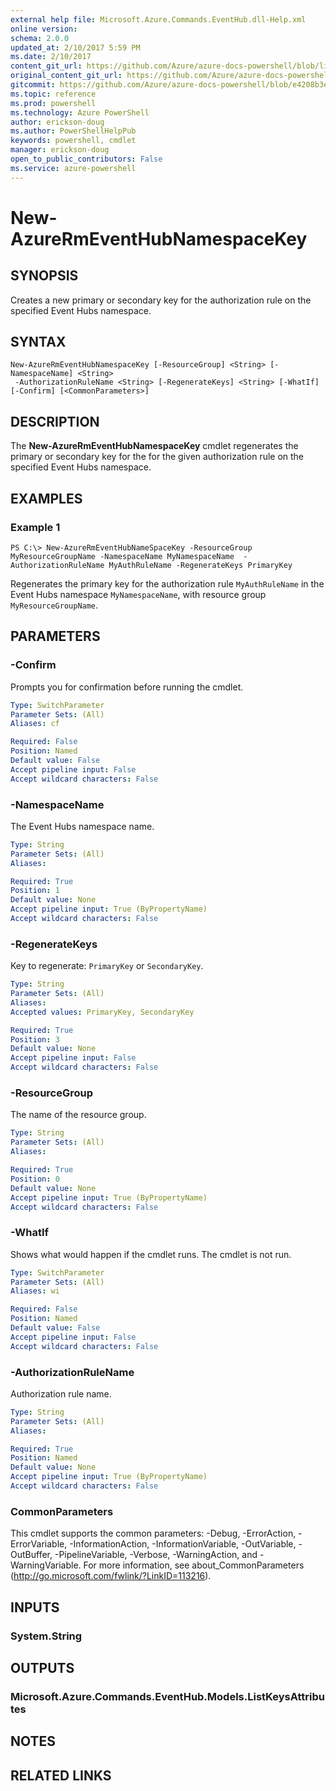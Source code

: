 ```yaml
---
external help file: Microsoft.Azure.Commands.EventHub.dll-Help.xml
online version: 
schema: 2.0.0
updated_at: 2/10/2017 5:59 PM
ms.date: 2/10/2017
content_git_url: https://github.com/Azure/azure-docs-powershell/blob/live/azureps-cmdlets-docs/ResourceManager/AzureRM.EventHub/v0.0.2/New-AzureRmEventHubNamespaceKey.md
original_content_git_url: https://github.com/Azure/azure-docs-powershell/blob/live/azureps-cmdlets-docs/ResourceManager/AzureRM.EventHub/v0.0.2/New-AzureRmEventHubNamespaceKey.md
gitcommit: https://github.com/Azure/azure-docs-powershell/blob/e4208b3eac5c318ae34f7818cd0d62bcc2bd8aa2/azureps-cmdlets-docs/ResourceManager/AzureRM.EventHub/v0.0.2/New-AzureRmEventHubNamespaceKey.md
ms.topic: reference
ms.prod: powershell
ms.technology: Azure PowerShell
author: erickson-doug
ms.author: PowerShellHelpPub
keywords: powershell, cmdlet
manager: erickson-doug
open_to_public_contributors: False
ms.service: azure-powershell
---
```


# New-AzureRmEventHubNamespaceKey

## SYNOPSIS
Creates a new primary or secondary key for the authorization rule on the specified Event Hubs namespace.

## SYNTAX

```
New-AzureRmEventHubNamespaceKey [-ResourceGroup] <String> [-NamespaceName] <String>
 -AuthorizationRuleName <String> [-RegenerateKeys] <String> [-WhatIf] [-Confirm] [<CommonParameters>]
```

## DESCRIPTION
The **New-AzureRmEventHubNamespaceKey** cmdlet regenerates the primary or secondary key for the for the given authorization rule on the specified Event Hubs namespace.

## EXAMPLES

### Example 1
```
PS C:\> New-AzureRmEventHubNameSpaceKey -ResourceGroup MyResourceGroupName -NamespaceName MyNamespaceName  -AuthorizationRuleName MyAuthRuleName -RegenerateKeys PrimaryKey
```

Regenerates the primary key for the authorization rule `MyAuthRuleName` in the Event Hubs namespace `MyNamespaceName`, with resource group `MyResourceGroupName`.

## PARAMETERS

### -Confirm
Prompts you for confirmation before running the cmdlet.

```yaml
Type: SwitchParameter
Parameter Sets: (All)
Aliases: cf

Required: False
Position: Named
Default value: False
Accept pipeline input: False
Accept wildcard characters: False
```

### -NamespaceName
The Event Hubs namespace name.

```yaml
Type: String
Parameter Sets: (All)
Aliases: 

Required: True
Position: 1
Default value: None
Accept pipeline input: True (ByPropertyName)
Accept wildcard characters: False
```

### -RegenerateKeys
Key to regenerate: `PrimaryKey` or `SecondaryKey`.

```yaml
Type: String
Parameter Sets: (All)
Aliases: 
Accepted values: PrimaryKey, SecondaryKey

Required: True
Position: 3
Default value: None
Accept pipeline input: False
Accept wildcard characters: False
```

### -ResourceGroup
The name of the resource group.

```yaml
Type: String
Parameter Sets: (All)
Aliases: 

Required: True
Position: 0
Default value: None
Accept pipeline input: True (ByPropertyName)
Accept wildcard characters: False
```

### -WhatIf
Shows what would happen if the cmdlet runs.
The cmdlet is not run.

```yaml
Type: SwitchParameter
Parameter Sets: (All)
Aliases: wi

Required: False
Position: Named
Default value: False
Accept pipeline input: False
Accept wildcard characters: False
```

### -AuthorizationRuleName
Authorization rule name.

```yaml
Type: String
Parameter Sets: (All)
Aliases: 

Required: True
Position: Named
Default value: None
Accept pipeline input: True (ByPropertyName)
Accept wildcard characters: False
```

### CommonParameters
This cmdlet supports the common parameters: -Debug, -ErrorAction, -ErrorVariable, -InformationAction, -InformationVariable, -OutVariable, -OutBuffer, -PipelineVariable, -Verbose, -WarningAction, and -WarningVariable. For more information, see about_CommonParameters (http://go.microsoft.com/fwlink/?LinkID=113216).

## INPUTS

### System.String

## OUTPUTS

### Microsoft.Azure.Commands.EventHub.Models.ListKeysAttributes

## NOTES

## RELATED LINKS

